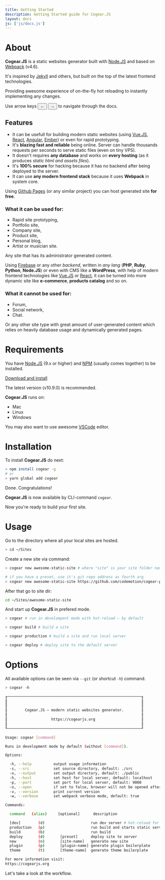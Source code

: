 ```yaml
---
title: Getting Started
description: Getting Started guide for Cogear.JS
layout: docs
js: ['js/docs.js']
---
```

# About
**Cogear.JS** is a static websites generator built with [Node.JS](https://nodejs.org) and based on [Webpack](https://webpack.js.org) (v4.6).

It's inspired by [Jekyll](https://jekyllrb.com) and others, but built on the top of the latest frontend technologies.

Providing awesome experience of on-the-fly hot reloading to instantly implementing any changes.

<article class="message is-info is-desktop">
  <div class="message-body">Use arrow keys <button>&larr;</button> <button>&rarr;</button> to navigate through the docs.</div>
</article>

## Features
* It can be usefull for building modern static websites (using [Vue.JS](https://vuejs.org), [React](https://reactjs.org), [Angular](https:/angular.io), [Ember](https://emberjs.org)) or even for rapid prototyping.
* It's **blazing fast and reliable** being online. Server can handle thousands requests per seconds to serve static files (even on tiny VPS).
* It doesn't requires **any database** and works on **every hosting** (as it produces *static html and assets files*).
* It's **100% secure** for hacking because it has no backend after being deployed to the server.
* It can use **any modern frontend stack** because it uses **Webpack** in system core.

Using [Github Pages](https://pages.github.com) (or any similar project) you can host generated site **for free**.

### What it can be used for:
* Rapid site prototyping, 
* Portfolio site,
* Company site,
* Product site,
* Personal blog,
* Artist or musician site.

Any site that has its administrator generated content.

Using [Firebase](https://firebase.google.com) or any other _backend_, written in _any lang_ (**PHP**, **Ruby**, **Python**, **Node.JS**) or even with CMS like a **WordPress**, with help of modern frontend technologies like [Vue.JS](https://vuejs.org) or [React](https://reactjs.org), it can be turned into more dynamic site like **e-commerce**, **products catalog** and so on.

### What it cannot be used for:
* Forum,
* Social network,
* Chat.

Or any other site type with great amount of user-generated content which relies on heavily database usage and dynamically generated pages.

# Requirements

You have [Node.JS](https://nodejs.org) (9.x or higher) and [NPM](https://www.npmjs.com) (usually comes together) to be installed.

[Download and install](https://nodejs.org/en/download/)

The latest version (v10.9.0) is recommended.

**Cogear.JS** runs on:
* Mac
* Linux
* Windows

You may also want to use awesome [VSCode](https://code.visualstudio.com) editor.

# Installation
To install **Cogear.JS** do next:
```bash
> npm install cogear -g
# or
> yarn global add cogear
```
Done. Congratulations! 

**Cogear.JS** is now available by CLI-command `cogear`.

Now you're ready to build your first site.

# Usage
Go to the directory where all your local sites are hosted.
```bash
> cd ~/Sites
```
Create a new site via command:
```bash
> cogear new awesome-static-site # where "site" is your site folder name

# if you have a preset, use it's git repo address as fourth arg
> cogear new awesome-static-site https://github.com/codemotion/cogear-preset-docs
```

After that go to site dir:
```bash
cd ~/Sites/awesome-static-site
```
And start up **Cogear.JS** in prefered mode.
```bash
> cogear # run in develompent mode with hot-reload – by default

> cogear build # build a site

> cogear production # build a site and run local server

> cogear deploy # deploy site to the default server
```
# Options
All available options can be seen via `--git` (or shortcut `-h`) command.
```bash
> cogear -h

╓─────────────────────────────────────────────────────────────╖
║                                                             ║
║                                                             ║
║        Cogear.JS – modern static websites generator.        ║
║                                                             ║
║                    https://cogearjs.org                     ║
║                                                             ║
╙─────────────────────────────────────────────────────────────╜

Usage: cogear [command]

Runs in development mode by default (without [command]).

Options:

  -h, --help          output usage information
  -s, --src           set source directory, default: ./src
  -o, --output        set output directory, default: ./public
  -h, --host          set host for local server, default: localhost
  -p, --port          set port for local server, default: 9000
  -o, --open          if set to false, browser will not be opened after build, default: false
  -v, --version       print current version
  -w, --verbose       set webpack verbose mode, default: true

Commands:

  command   (alias)     [optional]      description

  [dev]        (d)                     run dev server # hot-reload for pages, scripts, styles [DEFAULT]
  production   (p)                     run build and starts static server
  build        (b)                     run build
  deploy       (d)       [preset]      deploy site to server
  new          (n)       [site-name]   generate new site
  plugin       (p)       [plugin-name] generate plugin boilerplate
  theme        (t)       [theme-name]  generate theme boilerplate

For more information visit:
https://cogearjs.org
```
Let's take a look at the workflow.
